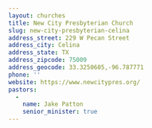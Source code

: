 ```yaml
---
layout: churches
title: New City Presbyterian Church
slug: new-city-presbyterian-celina
address_street: 229 W Pecan Street
address_city: Celina
address_state: TX
address_zipcode: 75009
address_geocode: 33.3250605,-96.787771
phone: ''
website: https://www.newcitypres.org/
pastors:
  - 
    name: Jake Patton
    senior_minister: true
---
```

